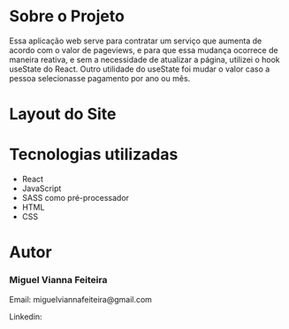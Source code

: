 

<div>
  <h1>Sobre o Projeto</h1>
  <p>Essa aplicação web serve para contratar um serviço que aumenta de acordo com o valor de pageviews, e para que essa mudança ocorrece de maneira reativa, e sem a necessidade de atualizar a página, utilizei o hook useState do React. Outro utilidade do useState foi mudar o valor caso a pessoa selecionasse pagamento por ano ou mês.   </p>
</div>  

<div>
  <h1>Layout do Site</h1>
</div>

<div>
  <h1>Tecnologias utilizadas</h1>
  <ul>
    <li>React</li>
    <li>JavaScript</li>
    <li>SASS como pré-processador</li>
    <li>HTML</li>
    <li>CSS</li>
  </ul>
</div>

<div>
 <h1>Autor</h1>
 <h3>Miguel Vianna Feiteira</h3>
 <p>Email: miguelviannafeiteira@gmail.com</p>
 <p>Linkedin: </p>
</div>
